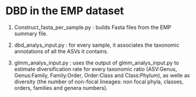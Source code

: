 # DBD in the EMP dataset

1. Construct_fasta_per_sample.py : builds Fasta files from the EMP summary file. 

2. dbd_analys_input.py : for every sample, it associates the taxonomic annotations of all the ASVs it contains. 

3. glmm_analys_input.py : uses the output of glmm_analys_input.py to estimate diversification rate for every taxonomic ratio   (ASV:Genus, Genus:Family, Family:Order, Order:Class and Class:Phylum), as welle as diversity (the number of non-focal lineages: non focal phyla, classes, orders, families and genera numbers).


